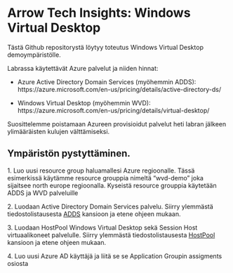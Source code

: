<h1>Arrow Tech Insights: Windows Virtual Desktop</h1>

<p>Tästä Github repositorystä löytyy toteutus Windows Virtual Desktop demoympäristölle.</p>
<p>Labrassa käytettävät Azure palvelut ja niiden hinnat:</p>
<ul>
<li>Azure Active Directory Domain Services (myöhemmin ADDS): https://azure.microsoft.com/en-us/pricing/details/active-directory-ds/</p>

<li>Windows Virtual Desktop (myöhemmin WVD): https://azure.microsoft.com/en-us/pricing/details/virtual-desktop/</li>
</ul>
<p>Suosittelemme poistamaan Azureen provisioidut palvelut heti labran jälkeen ylimääräisten kulujen välttämiseksi.</li>

<h2>Ympäristön pystyttäminen.</h2>

<p>1. Luo uusi resource group haluamallesi Azure regioonalle. Tässä esimerkissä käytämme resource grouppia nimeltä “wvd-demo” joka sijaitsee north europe regioonalla. Kyseistä resource grouppia käytetään ADDS ja WVD palveluille</p>
<p>2. Luodaan Active Directory Domain Services palvelu. Siirry ylemmästä tiedostolistausesta <a href="https://github.com/ArrowFi-Tech-Insights/WindowsVirtualDesktop/tree/master/ADDS">ADDS</a> kansioon ja etene ohjeen mukaan.</p>
<p>3. Luodaan HostPool Windows Virtual Desktop sekä Session Host virtuaalikoneet palvelulle. Siirry ylemmästä tiedostolistausesta <a href="https://github.com/ArrowFi-Tech-Insights/WindowsVirtualDesktop/tree/master/Hostpool_and_vms">HostPool</a> kansioon ja etene ohjeen mukaan.</p>
<p>4. Luo uusi Azure AD käyttäjä ja liitä se se Application Groupin assigments osiosta</p>
